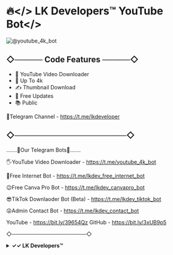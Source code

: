 # 🔥</> LK Developers™ YouTube Bot</>

![@youtube_4k_bot](https://user-images.githubusercontent.com/104438811/168841918-3290bdff-0414-43df-b7fd-a8d3bc7b722f.png) 

## ◇───── Code Features ─────◇

- 🚀 YouTube Video Downloader
- 🎨 Up To 4k
- ✍️ Thumbnail Download
- 🔔 Free Updates
- 📚 Public

🧤Telegram Channel - https://t.me/lkdeveloper
## ◇────────────────────◇

.......🤘Our Telegram Bots🤘.......

🖐YouTube Video Downloader - https://t.me/youtube_4k_bot

🥰Free Internet Bot - https://t.me/lkdev_free_internet_bot

😉Free Canva Pro Bot - https://t.me/lkdev_canvapro_bot

😎TikTok Downlaoder Bot (Beta) - https://t.me/lkdev_tiktok_bot

😜Admin Contact Bot - https://t.me/lkdev_contact_bot

YouTube - https://bit.ly/39654Qz
GitHub - https://bit.ly/3xUB9p5

◇────────────────────◇

<details>
  <summary><b>✓✓ LK Developers™ </></b></summary>
<br/>

<p><span><img src="https://user-images.githubusercontent.com/104438811/168842472-afda6411-08d9-4516-8baf-1fbe72ef7a5e.png" alt=""/></span></p>
</details>

